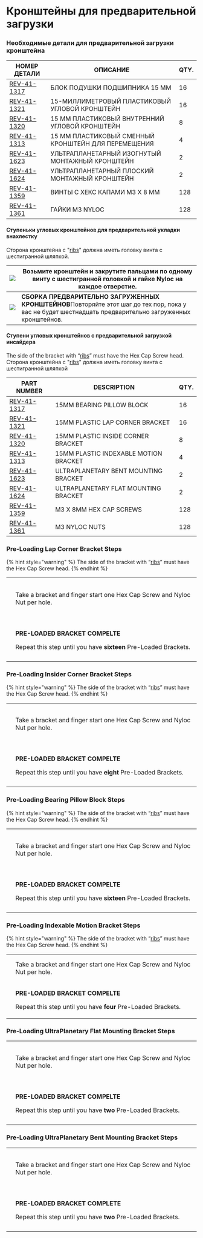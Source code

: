 # Кронштейны для предварительной загрузки

### Необходимые детали для предварительной загрузки кронштейна

| **НОМЕР ДЕТАЛИ**                                          | **ОПИСАНИЕ**                                        | **QTY.** |
| --------------------------------------------------------- | --------------------------------------------------- | -------- |
| ​[REV-41-1317](https://www.revrobotics.com/rev-41-1317/)​ | БЛОК ПОДУШКИ ПОДШИПНИКА 15 ММ                       | 16       |
| ​[REV-41-1321](https://www.revrobotics.com/rev-41-1321/)​ | 15-МИЛЛИМЕТРОВЫЙ ПЛАСТИКОВЫЙ УГЛОВОЙ КРОНШТЕЙН      | 16       |
| ​[REV-41-1320](https://www.revrobotics.com/rev-41-1320/)​ | 15 ММ ПЛАСТИКОВЫЙ ВНУТРЕННИЙ УГЛОВОЙ КРОНШТЕЙН      | 8        |
| ​[REV-41-1313](https://www.revrobotics.com/rev-41-1313/)​ | 15 ММ ПЛАСТИКОВЫЙ СМЕННЫЙ КРОНШТЕЙН ДЛЯ ПЕРЕМЕЩЕНИЯ | 4        |
| ​[REV-41-1623](https://www.revrobotics.com/rev-41-1623/)​ | УЛЬТРАПЛАНЕТАРНЫЙ ИЗОГНУТЫЙ МОНТАЖНЫЙ КРОНШТЕЙН     | 2        |
| ​[REV-41-1624](https://www.revrobotics.com/rev-41-1624/)​ | УЛЬТРАПЛАНЕТАРНЫЙ ПЛОСКИЙ МОНТАЖНЫЙ КРОНШТЕЙН       | 2        |
| ​[REV-41-1359](https://www.revrobotics.com/rev-41-1359/)​ | ВИНТЫ С ХЕКС КАПАМИ M3 X 8 ММ                       | 128      |
| ​[REV-41-1361](https://www.revrobotics.com/rev-41-1361/)​ | ГАЙКИ M3 NYLOC                                      | 128      |

#### Ступеньки угловых кронштейнов для предварительной укладки внахлестку <a href="#stupenki-uglovykh-kronshteinov-dlya-predvaritelnoi-ukladki-vnakhlestku" id="stupenki-uglovykh-kronshteinov-dlya-predvaritelnoi-ukladki-vnakhlestku"></a>

Сторона кронштейна с "[ribs](https://app.gitbook.com/o/YVRlgEE8wQREEYYeolkQ/s/Sos6byfsl9HRK0BfdZSt/\~/changes/YarwCuYVWTecCthghtgw/build-guides/zubchataya-peredacha-ekstruzhiona/kronshteiny-dlya-predvaritelnoi-zagruzki)" должна иметь головку винта с шестигранной шляпкой.

| ​​![](https://2589213514-files.gitbook.io/\~/files/v0/b/gitbook-legacy-files/o/assets%2F-M5yw0n8IneF5-9ybLjT%2F-MCJO2HP8-0d6P3fQ3Wa%2F-MCNx86EB\_09X1vrmkWU%2FACD\_Pre-Load%20Lap%20Corner.svg?alt=media\&token=03832eed-6f36-4b96-997f-55a39b263f01)​​  | Возьмите кронштейн и закрутите пальцами по одному винту с шестигранной головкой и гайке Nyloc на каждое отверстие.                                        |
| -------------------------------------------------------------------------------------------------------------------------------------------------------------------------------------------------------------------------------------------------------- | --------------------------------------------------------------------------------------------------------------------------------------------------------- |
| ​​![](https://2589213514-files.gitbook.io/\~/files/v0/b/gitbook-legacy-files/o/assets%2F-M5yw0n8IneF5-9ybLjT%2F-MCJO2HP8-0d6P3fQ3Wa%2F-MCNxhkHT6UAqtnYuThm%2FACD\_Pre-Loaded%20Lap%20Corner.svg?alt=media\&token=a2268b66-7528-43aa-95de-f73c8924e618)​​ | **СБОРКА ПРЕДВАРИТЕЛЬНО ЗАГРУЖЕННЫХ КРОНШТЕЙНОВ**​Повторяйте этот шаг до тех пор, пока у вас не будет шестнадцать предварительно загруженных кронштейнов. |

#### Ступени угловых кронштейнов с предварительной загрузкой инсайдера <a href="#stupeni-uglovykh-kronshteinov-s-predvaritelnoi-zagruzkoi-insaidera" id="stupeni-uglovykh-kronshteinov-s-predvaritelnoi-zagruzkoi-insaidera"></a>

The side of the bracket with “[ribs](https://app.gitbook.com/o/YVRlgEE8wQREEYYeolkQ/s/Sos6byfsl9HRK0BfdZSt/\~/changes/YarwCuYVWTecCthghtgw/build-guides/zubchataya-peredacha-ekstruzhiona/kronshteiny-dlya-predvaritelnoi-zagruzki)” must have the Hex Cap Screw head. Сторона кронштейна с "[ribs](https://app.gitbook.com/o/YVRlgEE8wQREEYYeolkQ/s/Sos6byfsl9HRK0BfdZSt/\~/changes/YarwCuYVWTecCthghtgw/build-guides/zubchataya-peredacha-ekstruzhiona/kronshteiny-dlya-predvaritelnoi-zagruzki)" должна иметь головку винта с шестигранной шляпкой

| **PART NUMBER**                                         | **DESCRIPTION**                       | **QTY.** |
| ------------------------------------------------------- | ------------------------------------- | -------- |
| [REV-41-1317](https://www.revrobotics.com/rev-41-1317/) | 15MM BEARING PILLOW BLOCK             | 16       |
| [REV-41-1321](https://www.revrobotics.com/rev-41-1321/) | 15MM PLASTIC LAP CORNER BRACKET       | 16       |
| [REV-41-1320](https://www.revrobotics.com/rev-41-1320/) | 15MM PLASTIC INSIDE CORNER BRACKET    | 8        |
| [REV-41-1313](https://www.revrobotics.com/rev-41-1313/) | 15MM PLASTIC INDEXABLE MOTION BRACKET | 4        |
| [REV-41-1623](https://www.revrobotics.com/rev-41-1623/) | ULTRAPLANETARY BENT MOUNTING BRACKET  | 2        |
| [REV-41-1624](https://www.revrobotics.com/rev-41-1624/) | ULTRAPLANETARY FLAT MOUNTING BRACKET  | 2        |
| [REV-41-1359](https://www.revrobotics.com/rev-41-1359/) | M3 X 8MM HEX CAP SCREWS               | 128      |
| [REV-41-1361](https://www.revrobotics.com/rev-41-1361/) | M3 NYLOC NUTS                         | 128      |

### Pre-Loading Lap Corner Bracket Steps&#x20;

{% hint style="warning" %}
The side of the bracket with “[ribs](broken-reference)” must have the Hex Cap Screw head.
{% endhint %}

|                                                                                                                                                                                                                                                                                                                  |                                                                                                                                         |
| ---------------------------------------------------------------------------------------------------------------------------------------------------------------------------------------------------------------------------------------------------------------------------------------------------------------- | --------------------------------------------------------------------------------------------------------------------------------------- |
| <p>​</p><p><img src="https://2589213514-files.gitbook.io/~/files/v0/b/gitbook-legacy-files/o/assets%2F-M5yw0n8IneF5-9ybLjT%2F-MCJO2HP8-0d6P3fQ3Wa%2F-MCNx86EB_09X1vrmkWU%2FACD_Pre-Load%20Lap%20Corner.svg?alt=media&#x26;token=03832eed-6f36-4b96-997f-55a39b263f01" alt="" data-size="original"></p><p>​</p>   | Take a bracket and finger start one Hex Cap Screw and Nyloc Nut per hole.                                                               |
| <p>​</p><p><img src="https://2589213514-files.gitbook.io/~/files/v0/b/gitbook-legacy-files/o/assets%2F-M5yw0n8IneF5-9ybLjT%2F-MCJO2HP8-0d6P3fQ3Wa%2F-MCNxhkHT6UAqtnYuThm%2FACD_Pre-Loaded%20Lap%20Corner.svg?alt=media&#x26;token=a2268b66-7528-43aa-95de-f73c8924e618" alt="" data-size="original"></p><p>​</p> | <p><strong>PRE-LOADED BRACKET COMPELTE</strong></p><p>Repeat this step until you have <strong>sixteen</strong> Pre-Loaded Brackets.</p> |

### Pre-Loading Insider Corner Bracket Steps&#x20;

{% hint style="warning" %}
The side of the bracket with “[ribs](broken-reference)” must have the Hex Cap Screw head.
{% endhint %}

|                                                                                                                                                                                                                                                                                                            |                                                                                                                                       |
| ---------------------------------------------------------------------------------------------------------------------------------------------------------------------------------------------------------------------------------------------------------------------------------------------------------- | ------------------------------------------------------------------------------------------------------------------------------------- |
| <p>​</p><p><img src="https://2589213514-files.gitbook.io/~/files/v0/b/gitbook-legacy-files/o/assets%2F-M5yw0n8IneF5-9ybLjT%2F-MCJO2HP8-0d6P3fQ3Wa%2F-MCNXpeKDlZTtYN5LK5J%2FACD_Pre-Load%20Corner.svg?alt=media&#x26;token=75e483e5-03c3-41de-931b-3b9982e779c1" alt="" data-size="original"></p><p>​</p>   | Take a bracket and finger start one Hex Cap Screw and Nyloc Nut per hole.                                                             |
| <p>​</p><p><img src="https://2589213514-files.gitbook.io/~/files/v0/b/gitbook-legacy-files/o/assets%2F-M5yw0n8IneF5-9ybLjT%2F-MCJO2HP8-0d6P3fQ3Wa%2F-MCNv_X2QEBoRk6yEPMW%2FACD_Pre-Loaded%20Corner.svg?alt=media&#x26;token=db3df393-dfbc-42aa-aa39-0d2195bcb3aa" alt="" data-size="original"></p><p>​</p> | <p><strong>PRE-LOADED BRACKET COMPELTE</strong></p><p>Repeat this step until you have <strong>eight</strong> Pre-Loaded Brackets.</p> |

### Pre-Loading **Bearing Pillow Block** Steps&#x20;

{% hint style="warning" %}
The side of the bracket with “[ribs](broken-reference)” must have the Hex Cap Screw head.
{% endhint %}

|                                                                                                                                                                                                                                                                                                                   |                                                                                                                                         |
| ----------------------------------------------------------------------------------------------------------------------------------------------------------------------------------------------------------------------------------------------------------------------------------------------------------------- | --------------------------------------------------------------------------------------------------------------------------------------- |
| <p>​</p><p><img src="https://2589213514-files.gitbook.io/~/files/v0/b/gitbook-legacy-files/o/assets%2F-M5yw0n8IneF5-9ybLjT%2F-MCJO2HP8-0d6P3fQ3Wa%2F-MCNzqXarvcRwKWKsQX8%2FACD_Pre-Load%20Pillow%20Block.svg?alt=media&#x26;token=cc672fd6-3a1b-43fe-baec-6f049ec9e55c" alt="" data-size="original"></p><p>​</p>  | Take a bracket and finger start one Hex Cap Screw and Nyloc Nut per hole.                                                               |
| <p>​</p><p><img src="https://2589213514-files.gitbook.io/~/files/v0/b/gitbook-legacy-files/o/assets%2F-M5yw0n8IneF5-9ybLjT%2F-MCEN1axcQC8Et-VSY2v%2F-MCENatOdPYdhkS1PbeR%2FACD_Preloaded%20Pillow%20Block.svg?alt=media&#x26;token=89e735da-4d12-43a5-b114-ad9dfb1eeb4d" alt="" data-size="original"></p><p>​</p> | <p><strong>PRE-LOADED BRACKET COMPELTE</strong></p><p>Repeat this step until you have <strong>sixteen</strong> Pre-Loaded Brackets.</p> |

### Pre-Loading Indexable Motion Bracket Steps

{% hint style="warning" %}
The side of the bracket with “[ribs](broken-reference)” must have the Hex Cap Screw head.
{% endhint %}

|                                                                                                                                                                                                                                                                                                           |                                                                                                                                      |
| --------------------------------------------------------------------------------------------------------------------------------------------------------------------------------------------------------------------------------------------------------------------------------------------------------- | ------------------------------------------------------------------------------------------------------------------------------------ |
| <p>​</p><p><img src="https://2589213514-files.gitbook.io/~/files/v0/b/gitbook-legacy-files/o/assets%2F-M5yw0n8IneF5-9ybLjT%2F-MIzF43SJsd07qw1XST6%2F-MJ3xyVA_pLx34Ze8gxL%2Findexable%20motion%20brack%201.svg?alt=media&#x26;token=a2dd2eb5-f98a-45fa-a569-bf61a6b53a4b" alt="" data-size="original"></p> | Take a bracket and finger start one Hex Cap Screw and Nyloc Nut per hole.                                                            |
| <p>​</p><p><img src="https://2589213514-files.gitbook.io/~/files/v0/b/gitbook-legacy-files/o/assets%2F-M5yw0n8IneF5-9ybLjT%2F-MIzF43SJsd07qw1XST6%2F-MJ3yVPd-VSans8qu363%2Findexable%20motion%20brack%202.svg?alt=media&#x26;token=e66032c0-e38e-4ea8-afc7-f0d188e7a4e6" alt="" data-size="original"></p> | <p><strong>PRE-LOADED BRACKET COMPELTE</strong></p><p>Repeat this step until you have <strong>four</strong> Pre-Loaded Brackets.</p> |

### Pre-Loading UltraPlanetary Flat Mounting Bracket Steps&#x20;

|                                                                                                                                                                                                                                                                                                                  |                                                                                                                                     |
| ---------------------------------------------------------------------------------------------------------------------------------------------------------------------------------------------------------------------------------------------------------------------------------------------------------------- | ----------------------------------------------------------------------------------------------------------------------------------- |
| <p>​</p><p><img src="https://2589213514-files.gitbook.io/~/files/v0/b/gitbook-legacy-files/o/assets%2F-M5yw0n8IneF5-9ybLjT%2F-MCEN1axcQC8Et-VSY2v%2F-MCENqBkbR1mX0qFn1GW%2FACD_Pre-Load%20Flat%20Motor.svg?alt=media&#x26;token=d7ebbad4-a4c2-4c84-b52e-d6d26757bad3" alt="" data-size="original"></p><p>​</p>   | Take a bracket and finger start one Hex Cap Screw and Nyloc Nut per hole.                                                           |
| <p>​</p><p><img src="https://2589213514-files.gitbook.io/~/files/v0/b/gitbook-legacy-files/o/assets%2F-M5yw0n8IneF5-9ybLjT%2F-MCEN1axcQC8Et-VSY2v%2F-MCENsl9WR9RnYAvFgi6%2FACD_Pre-Loaded%20Flat%20Motor.svg?alt=media&#x26;token=926ff103-e669-458f-88e4-9fb0c1a83827" alt="" data-size="original"></p><p>​</p> | <p><strong>PRE-LOADED BRACKET COMPELTE</strong></p><p>Repeat this step until you have <strong>two</strong> Pre-Loaded Brackets.</p> |

### Pre-Loading UltraPlanetary Bent Mounting Bracket Steps&#x20;

|                                                                                                                                                                                                                                                                                                                  |                                                                                                                                     |
| ---------------------------------------------------------------------------------------------------------------------------------------------------------------------------------------------------------------------------------------------------------------------------------------------------------------- | ----------------------------------------------------------------------------------------------------------------------------------- |
| <p>​</p><p><img src="https://2589213514-files.gitbook.io/~/files/v0/b/gitbook-legacy-files/o/assets%2F-M5yw0n8IneF5-9ybLjT%2F-MCEN1axcQC8Et-VSY2v%2F-MCEO2r1N7zeTI_1F6VI%2FACD_Pre-Load%20Bent%20Motor.svg?alt=media&#x26;token=15a2bc94-c642-471e-9177-ad1fa9406280" alt="" data-size="original"></p><p>​</p>   | Take a bracket and finger start one Hex Cap Screw and Nyloc Nut per hole.                                                           |
| <p>​</p><p><img src="https://2589213514-files.gitbook.io/~/files/v0/b/gitbook-legacy-files/o/assets%2F-M5yw0n8IneF5-9ybLjT%2F-MCEN1axcQC8Et-VSY2v%2F-MCEO5TdZNg902z_x7Gz%2FACD_Pre-Loaded%20Bent%20Motor.svg?alt=media&#x26;token=2b74817c-2a8a-4586-b0cd-3956457ddff9" alt="" data-size="original"></p><p>​</p> | <p><strong>PRE-LOADED BRACKET COMPLETE</strong></p><p>Repeat this step until you have <strong>two</strong> Pre-Loaded Brackets.</p> |
